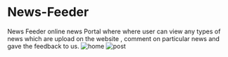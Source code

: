 # News-Feeder
News Feeder online news Portal where where user can view any types of news which are upload on the website , comment on particular news and gave the feedback to us.
![home](https://user-images.githubusercontent.com/65157993/103539219-a7723f80-4ebd-11eb-9b1a-a44ea400b4be.PNG)
![post](https://user-images.githubusercontent.com/65157993/103539280-c7096800-4ebd-11eb-9b82-bb5ed16d04f3.PNG)

